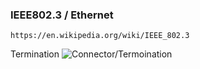 ### IEEE802.3 / Ethernet
```
https://en.wikipedia.org/wiki/IEEE_802.3
```

Termination
![Connector/Termoination](https://vitextech.com/wp-content/uploads/2019/12/Conn3.png)
